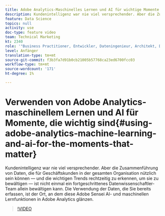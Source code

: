 ```yaml
---
title: Adobe Analytics-Maschinelles Lernen und AI für wichtige Momente
description: Kundenintelligenz war nie viel versprechender. Aber die Zusammenführung von Daten, die für Geschäftskunden in der gesamten Organisation nützlich sein können — und die wichtigen Trends rechtzeitig zu erkennen, um sie zu bewältigen — ist nicht einmal ein fortgeschrittenes Datenwissenschaftler-Team allein bewältigen kann. Die Verwendung der Daten, die Sie bereits erfassen, ist der Ort, an dem diese Adobe Sensei AI- und maschinellen Lernfunktionen in Adobe Analytics glänzen.
feature: Data Science
topics: null
activity: use
doc-type: feature video
team: Technical Marketing
kt: 2340
role: '"Business Practitioner, Entwickler, Dateningenieur, Architekt, Data Architect, Administrator, Leader"'
level: Anfänger
translation-type: tm+mt
source-git-commit: f3b3fa7d91b0cb21005b57768ca23ed6700fcc03
workflow-type: tm+mt
source-wordcount: '171'
ht-degree: 1%

---
```



# Verwenden von Adobe Analytics-maschinellem Lernen und AI für Momente, die wichtig sind{#using-adobe-analytics-machine-learning-and-ai-for-the-moments-that-matter}

Kundenintelligenz war nie viel versprechender. Aber die Zusammenführung von Daten, die für Geschäftskunden in der gesamten Organisation nützlich sein können — und die wichtigen Trends rechtzeitig zu erkennen, um sie zu bewältigen — ist nicht einmal ein fortgeschrittenes Datenwissenschaftler-Team allein bewältigen kann. Die Verwendung der Daten, die Sie bereits erfassen, ist der Ort, an dem diese Adobe Sensei AI- und maschinellen Lernfunktionen in Adobe Analytics glänzen.

>[!VIDEO](https://video.tv.adobe.com/v/25837/?quality=12)
